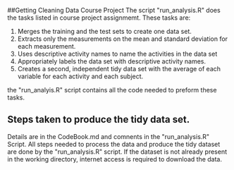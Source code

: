 ##Getting Cleaning Data Course Project
The script "run_analysis.R" does the tasks listed in course project assignmemt. These tasks are:
  1. Merges the training and the test sets to create one data set.
  2. Extracts only the measurements on the mean and standard deviation for each measurement. 
  3. Uses descriptive activity names to name the activities in the data set
  4. Appropriately labels the data set with descriptive activity names. 
  5. Creates a second, independent tidy data set with the average of each variable for each activity and each subject. 

the "run_analyis.R" script contains all the code needed to preform these tasks.


##  Steps taken to produce the tidy data set.

Details are in the CodeBook.md and comnents in the "run_analysis.R"  Script.  All steps needed to process the data and produce the tidy dataset are done by the "run_analysis.R" script.  If the dataset is not already present in the working directory, internet access is required to download the data.